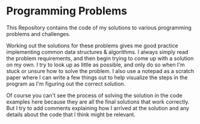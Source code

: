 # Programming Problems

This Repository contains the code of my solutions to various programming problems
and challenges.

Working out the solutions for these problems gives me good practice implementing
common data structures & algorithms.  I always simply read the problem
requirements, and then begin trying to come up with a solution on my own.
I try to look up as little as possible, and only do so when I'm stuck or unsure
how to solve the problem.  I also use a notepad as a scratch paper where I can
write a few things out to help visualize the steps in the program as I'm
figuring out the correct solution.


Of course you can't see the process of solving the solution in the code examples
here because they are all the final solutions that work correctly.  But I try to
add comments explaining how I arrived at the solution and any details about the
code that I think might be relevant.